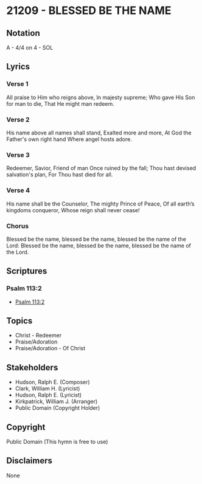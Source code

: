 # 21209 - BLESSED BE THE NAME

## Notation

A - 4/4 on 4 - SOL

## Lyrics

### Verse 1

All praise to Him who reigns above, In majesty supreme; Who gave His Son for man to die, That He might man redeem.

### Verse 2

His name above all names shall stand, Exalted more and more, At God the Father's own right hand Where angel hosts adore.

### Verse 3

Redeemer, Savior, Friend of man Once ruined by the fall; Thou hast devised salvation's plan, For Thou hast died for all.

### Verse 4

His name shall be the Counselor, The mighty Prince of Peace, Of all earth’s kingdoms conqueror, Whose reign shall never cease! 

### Chorus

Blessed be the name, blessed be the name, blessed be the name of the Lord: Blessed be the name, blessed be the name, blessed be the name of the Lord.


## Scriptures

### Psalm 113:2

- [Psalm 113:2](https://www.biblegateway.com/passage/?search=Psalm%20113%3A2)


## Topics

- Christ - Redeemer
- Praise/Adoration
- Praise/Adoration - Of Christ

## Stakeholders

- Hudson, Ralph E. (Composer)
- Clark, William H. (Lyricist)
- Hudson, Ralph E. (Lyricist)
- Kirkpatrick, William J. (Arranger)
- Public Domain (Copyright Holder)

## Copyright

Public Domain
(This hymn is free to use)

## Disclaimers

None


